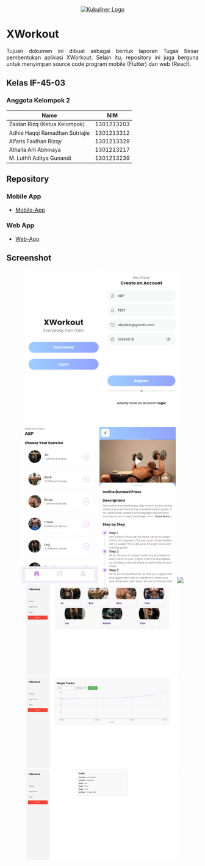 <p align="center"><a href="https://github.com/Xeismonium/Kukuliner" target="_blank"><img src="https://github.com/Xeismonium/Kukuliner/blob/android/app/src/main/res/drawable/logcap.png?raw=true" width="400" alt="Kukuliner Logo"></a></p>

# XWorkout
<p align="justify">Tujuan dokumen ini dibuat sebagai bentuk laporan Tugas Besar pembentukan aplikasi XWorkout. Selain itu, repository ini juga berguna untuk menyimpan source code program mobile (Flutter) dan web (React).</p>

## Kelas IF-45-03
### Anggota Kelompok 2
| Name | NIM |
|--------------------------------|------------|
| Zaidan Rizq (Ketua Kelompok) | 1301213203 |
| Adhie Haqqi Ramadhan Sutriajie | 1301213312 |
| Alfaris Faidhan Rizqy | 1301213329 |
| Athalla Arli Abhinaya | 1301213217 |
| M. Luthfi Aditya Gunandi | 1301213239 |

## Repository

### Mobile App
- [Mobile-App](https://github.com/zaidanrizq/ABP-XWorkout/tree/mobile-app)

### Web App
- [Web-App](https://github.com/zaidanrizq/ABP-XWorkout/tree/web-app)

## Screenshot
<p align="center">
  <img src="https://github.com/zaidanrizq/ABP-XWorkout/blob/main/screenshots/mobile/Started%20View.png?raw=true" width="200">
  <img src="https://github.com/zaidanrizq/ABP-XWorkout/blob/main/screenshots/mobile/Sign%20Up.png?raw=true" width="200">
  <img src="https://github.com/zaidanrizq/ABP-XWorkout/blob/main/screenshots/mobile/Workout%20View.png?raw=true" width="200">
  <img src="https://github.com/zaidanrizq/ABP-XWorkout/blob/main/screenshots/mobile/Move%20Detail%20View.png?raw=true" width="200">
  <img src="https://github.com/zaidanrizq/ABP-XWorkout/blob/main/screenshots/web/Sign%20Up%20Web.png?raw=true" width="400">
  <img src="https://github.com/zaidanrizq/ABP-XWorkout/blob/main/screenshots/web/Workout%20Web.png?raw=true" width="400">
  <img src="https://github.com/zaidanrizq/ABP-XWorkout/blob/main/screenshots/web/Weight%20Tracker%20Web.png?raw=true" width="400">
  <img src="https://github.com/zaidanrizq/ABP-XWorkout/blob/main/screenshots/web/Profile%20Web.png?raw=true" width="400">
</p>
